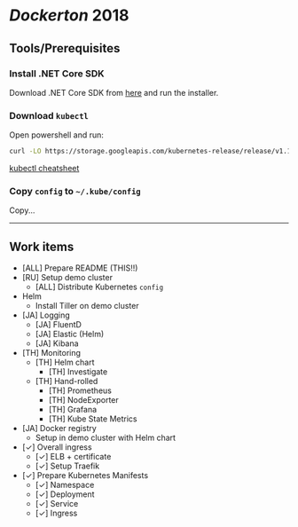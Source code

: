 # *Dockerton* 2018

## Tools/Prerequisites

### Install .NET Core SDK

Download .NET Core SDK from [here](https://www.microsoft.com/net/download/thank-you/dotnet-sdk-2.1.104-windows-x64-installer)  and run the installer.

### Download `kubectl`

Open powershell and run:

```bash
curl -LO https://storage.googleapis.com/kubernetes-release/release/v1.10.0/bin/windows/amd64/kubectl.exe
```

[kubectl cheatsheet](https://kubernetes.io/docs/reference/kubectl/cheatsheet/)

### Copy `config` to `~/.kube/config`

Copy...

---

## Work items

* [ALL] Prepare README (THIS!!)
* [RU] Setup demo cluster
  * [ALL] Distribute Kubernetes `config`
* Helm
  * Install Tiller on demo cluster
* [JA] Logging
  * [JA] FluentD
  * [JA] Elastic (Helm)
  * [JA] Kibana
* [TH] Monitoring
  * [TH] Helm chart
    * [TH] Investigate
  * [TH] Hand-rolled
    * [TH] Prometheus
    * [TH] NodeExporter
    * [TH] Grafana
    * [TH] Kube State Metrics
* [JA] Docker registry
  * Setup in demo cluster with Helm chart
* [✓] Overall ingress
  * [✓] ELB + certificate
  * [✓] Setup Traefik
* [✓] Prepare Kubernetes Manifests
  * [✓] Namespace
  * [✓] Deployment
  * [✓] Service
  * [✓] Ingress
